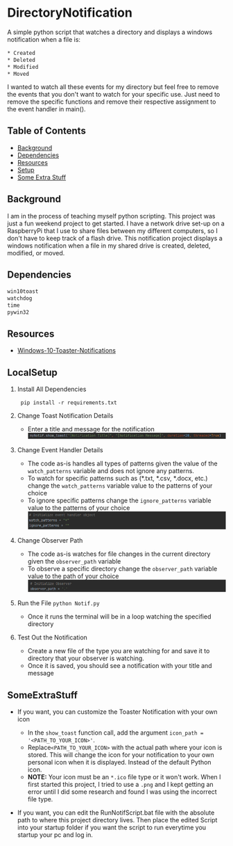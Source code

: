
# DirectoryNotification
A simple python script that watches a directory and displays a windows notification when a file is:

    * Created
    * Deleted
    * Modified
    * Moved

I wanted to watch all these events for my directory but feel free to remove the events that you don't want to watch for your specific use. Just need to remove the specific functions and remove their respective assignment to the event handler in main().

## Table of Contents
* [Background](#Background)
* [Dependencies](#Dependencies)
* [Resources](#Resources)
* [Setup](#LocalSetup)
* [Some Extra Stuff](#SomeExtraStuff)

## Background
I am in the process of teaching myself python scripting. This project was just a fun weekend project to get started. I have a network drive set-up on a RaspberryPi that I use to share files between my different computers, so I don't have to keep track of a flash drive. This notification project displays a windows notification when a file in my shared drive is created, deleted, modified, or moved.

## Dependencies

    win10toast
    watchdog
    time
	pywin32
	
## Resources
* [Windows-10-Toaster-Notifications]

## LocalSetup
1) Install All Dependencies

		pip install -r requirements.txt

2) Change Toast Notification Details
	* Enter a title and message for the notification
	![alt text](images/ToastNotifation.png)

3) Change Event Handler Details
	* The code as-is handles all types of patterns given the value of the `watch_patterns` variable and does not ignore any patterns.
	* To watch for specific patterns such as (*.txt, *.csv, *.docx, etc.) change the `watch_patterns` variable value to the patterns of your choice
	* To ignore specific patterns change the `ignore_patterns` variable value to the patterns of your choice
	![alt text](images/EventHandlerDetails.png)

4) Change Observer Path
	* The code as-is watches for file changes in the current directory given the `observer_path` variable
	* To observe a specific directory change the `observer_path` variable value to the path of your choice
	![alt text](images/ObserverPath.png)

5) Run the File
	`python Notif.py`
	* Once it runs the terminal will be in a loop watching the specified directory

6) Test Out the Notification
	* Create a new file of the type you are watching for and save it to directory that your observer is watching.
	* Once it is saved, you should see a notification with your title and message

## SomeExtraStuff
* If you want, you can customize the Toaster Notification with your own icon
	* In the `show_toast` function call, add the argument `icon_path = '<PATH_TO_YOUR_ICON>'`.
	* Replace`<PATH_TO_YOUR_ICON>` with the actual path where your icon is stored. This will change the icon for your notification to your own personal icon when it is displayed. Instead of the default Python icon.
	* **NOTE:** Your icon must be an `*.ico` file type or it won't work. When I first started this project, I tried to use a `.png` and I kept getting an error until I did some research and found I was using the incorrect file type.

* If you want, you can edit the RunNotifScript.bat file with the absolute path to where this project directory lives. Then place the edited Script into your startup folder if you want the script to run everytime you startup your pc and log in. 

[Windows-10-Toaster-Notifications]: <https://github.com/jithurjacob/Windows-10-Toast-Notifications>
